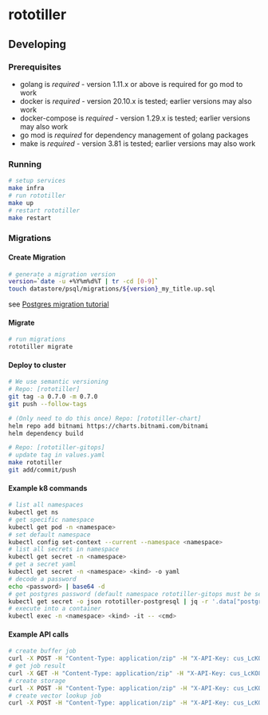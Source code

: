 # rototiller

## Developing

### Prerequisites

* golang is *required* - version 1.11.x or above is required for go mod to work
* docker is *required* - version 20.10.x is tested; earlier versions may also work
* docker-compose is *required* - version 1.29.x is tested; earlier versions may also work
* go mod is *required* for dependency management of golang packages
* make is *required* - version 3.81 is tested; earlier versions may also work

### Running

```sh
# setup services
make infra
# run rototiller
make up
# restart rototiller
make restart
```

### Migrations

#### Create Migration

```sh
# generate a migration version
version=`date -u +%Y%m%d%T | tr -cd [0-9]`
touch datastore/psql/migrations/${version}_my_title.up.sql
```

see [Postgres migration tutorial](https://github.com/golang-migrate/migrate/blob/master/database/postgres/TUTORIAL.md)

#### Migrate

```sh
# run migrations
rototiller migrate
```

#### Deploy to cluster
```sh
# We use semantic versioning
# Repo: [rototiller]
git tag -a 0.7.0 -m 0.7.0 
git push --follow-tags

# (Only need to do this once) Repo: [rototiller-chart]
helm repo add bitnami https://charts.bitnami.com/bitnami
helm dependency build

# Repo: [rototiller-gitops]
# update tag in values.yaml
make rototiller
git add/commit/push
```

#### Example k8 commands
```sh
# list all namespaces
kubectl get ns
# get specific namespace
kubectl get pod -n <namespace>
# set default namespace
kubectl config set-context --current --namespace <namespace>
# list all secrets in namespace
kubectl get secret -n <namespace>
# get a secret yaml
kubectl get secret -n <namespace> <kind> -o yaml
# decode a password
echo <password> | base64 -d
# get postgres password (default namespace rototiller-gitops must be set)
kubectl get secret -o json rototiller-postgresql | jq -r '.data["postgresql-password"]' | base64 -d
# execute into a container
kubectl exec -n <namespace> <kind> -it -- <cmd> 
```

#### Example API calls

```sh
# create buffer job
curl -X POST -H "Content-Type: application/zip" -H "X-API-Key: cus_LcKO8YPhzJZQgu" --data-binary '@/path/to/a.zip' "https://rototiller.logsquaredn.io/api/v1/jobs/buffer?buffer-distance=5&quadrant-segment-count=50"
# get job result
curl -X GET -H "Content-Type: application/zip" -H "X-API-Key: cus_LcKO8YPhzJZQgu" -o "/path/to/a.zip" "https://rototiller.logsquaredn.io/api/v1/jobs/9b45f141-a137-4f52-a36f-2640129d92e8/output/content"
# create storage
curl -X POST -H "Content-Type: application/zip" -H "X-API-Key: cus_LcKO8YPhzJZQgu" --data-binary '@/path/to/a.zip' "https://rototiller.logsquaredn.io/api/v1/storages?name=<name>"
# create vector lookup job
curl -X POST -H "Content-Type: application/zip" -H "X-API-Key: cus_LcKO8YPhzJZQgu" --data-binary '@/path/to/a.zip' "http://localhost:8080/api/v1/jobs/vectorlookup?attributes=RADII,ADVNUM&latitude=20.33&longitude=-64.23"
```
